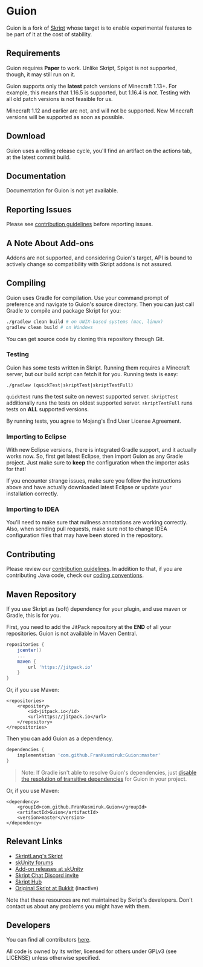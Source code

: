 # Guion
Guion is a fork of [Skript](https://github.com/SkriptLang/Skript) whose target is to enable experimental features to be part of it at the cost of stability.

## Requirements
Guion requires **Paper** to work. Unlike Skript, Spigot is not supported, though, it may still run on it.

Guion supports only the **latest** patch versions of Minecraft 1.13+.
For example, this means that 1.16.5 is supported, but 1.16.4 is *not*.
Testing with all old patch versions is not feasible for us.

Minecraft 1.12 and earlier are not, and will not be supported. New Minecraft
versions will be supported as soon as possible.

## Download
Guion uses a rolling release cycle, you'll find an artifact on the actions tab, at the latest commit build.

## Documentation
Documentation for Guion is not yet available.

## Reporting Issues
Please see [contribution guidelines](https://github.com/FranKusmiruk/Guion/blob/master/.github/contributing.md)
before reporting issues.

## A Note About Add-ons
Addons are not supported, and considering Guion's target, API is bound to actively change so compatibility with Skript addons is not assured.

## Compiling
Guion uses Gradle for compilation. Use your command prompt of preference and
navigate to Guion's source directory. Then you can just call Gradle to compile
and package Skript for you:

```bash
./gradlew clean build # on UNIX-based systems (mac, linux)
gradlew clean build # on Windows
```

You can get source code by cloning this repository through Git.

### Testing
Guion has some tests written in Skript. Running them requires a Minecraft
server, but our build script can fetch it for you. Running tests is easy:

```
./gradlew (quickTest|skriptTest|skriptTestFull)
```

<code>quickTest</code> runs the test suite on newest supported server.
<code>skriptTest</code> additionally runs the tests on oldest supported
server. <code>skriptTestFull</code> runs tests on **ALL** supported versions.

By running tests, you agree to Mojang's End User License Agreement.

### Importing to Eclipse
With new Eclipse versions, there is integrated Gradle support, and it actually works now.
So, first get latest Eclipse, then import Guion as any Gradle project. Just
make sure to **keep** the configuration when the importer asks for that!

If you encounter strange issues, make sure you follow the instructions above and have
actually downloaded latest Eclipse or update your installation correctly.

### Importing to IDEA
You'll need to make sure that nullness annotations are working correctly. Also,
when sending pull requests, make sure not to change IDEA configuration files
that may have been stored in the repository.

## Contributing
Please review our [contribution guidelines](https://github.com/FranKusmiruk/Guion/blob/master/.github/contributing.md).
In addition to that, if you are contributing Java code, check our
[coding conventions](https://github.com/FranKusmiruk/Guion/blob/master/code-conventions.md).

## Maven Repository
If you use Skript as (soft) dependency for your plugin, and use maven or Gradle,
this is for you.

First, you need to add the JitPack repository at the **END** of all your repositories. Guion is not available in Maven Central.
```gradle
repositories {
    jcenter()
    ...
    maven {
        url 'https://jitpack.io'
    }
}
```

Or, if you use Maven:
```maven
<repositories>
    <repository>
        <id>jitpack.io</id>
        <url>https://jitpack.io</url>
    </repository>
</repositories>
```

Then you can add Guion as a dependency.
```gradle
dependencies {
    implementation 'com.github.FranKusmiruk:Guion:master'
}
```

> Note: If Gradle isn't able to resolve Guion's dependencies, just [disable the resolution of transitive dependencies](https://docs.gradle.org/current/userguide/managing_transitive_dependencies.html#sub:disabling_resolution_transitive_dependencies) for Guion in your project.

Or, if you use Maven:
```
<dependency>
    <groupId>com.github.FranKusmiruk.Guion</groupId>
    <artifactId>Guion</artifactId>
    <version>master</version>
</dependency>
```

## Relevant Links
* [SkriptLang's Skript](https://github.com/SkriptLang/Skript)
* [skUnity forums](https://forums.skunity.com)
* [Add-on releases at skUnity](https://forums.skunity.com/forums/addon-releases)
* [Skript Chat Discord invite](https://discord.gg/0lx4QhQvwelCZbEX)
* [Skript Hub](https://skripthub.net)
* [Original Skript at Bukkit](https://dev.bukkit.org/bukkit-plugins/skript) (inactive)

Note that these resources are not maintained by Skript's developers. Don't
contact us about any problems you might have with them.

## Developers
You can find all contributors [here](https://github.com/FranKusmiruk/Guion/graphs/contributors).

All code is owned by its writer, licensed for others under GPLv3 (see LICENSE)
unless otherwise specified.
